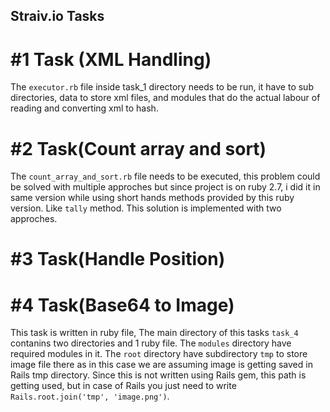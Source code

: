 ## Straiv.io Tasks
# #1 Task (XML Handling)
The `executor.rb` file inside task_1 directory needs to be run, it have to sub directories, data to store xml files, and modules that do the actual labour of reading and converting xml to hash.

# #2 Task(Count array and sort)
The `count_array_and_sort.rb` file needs to be executed, this problem could be solved with multiple approches but since project is on ruby 2.7, i did it in same version while using short hands methods provided by this ruby version. Like `tally` method.
This solution is implemented with two approches.
# #3 Task(Handle Position)

# #4 Task(Base64 to Image)
This task is written in ruby file, The main directory of this tasks `task_4` contanins two directories and 1 ruby file. The  `modules` directory have required modules in it. The `root` directory have subdirectory `tmp` to store image file there as in this case we are assuming image is getting saved in Rails tmp directory. Since this is not written using Rails gem, this path is getting used, but in case of Rails you just need to write `Rails.root.join('tmp', 'image.png')`.
